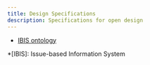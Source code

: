 ```yaml
---
title: Design Specifications
description: Specifications for open design
---
```


* [IBIS ontology]()

*[IBIS]: Issue-based Information System

